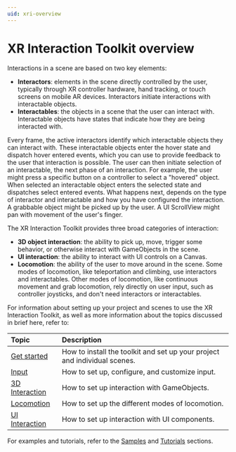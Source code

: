 ```yaml
---
uid: xri-overview
---
```


# XR Interaction Toolkit overview

Interactions in a scene are based on two key elements:

* **Interactors**: elements in the scene directly controlled by the user, typically through XR controller hardware, hand tracking, or touch screens on mobile AR devices. Interactors initiate interactions with interactable objects.
* **Interactables**: the objects in a scene that the user can interact with. Interactable objects have states that indicate how they are being interacted with. 

Every frame, the active interactors identify which interactable objects they can interact with. These interactable objects enter the hover state and dispatch hover entered events, which you can use to provide feedback to the user that interaction is possible. The user can then initiate selection of an interactable, the next phase of an interaction. For example, the user might press a specific button on a controller to select a "hovered" object. When selected an interactable object enters the selected state and dispatches select entered events. What happens next, depends on the type of interactor and interactable and how you have configured the interaction. A grabbable object might be picked up by the user. A UI ScrollView might pan with movement of the user's finger.

The XR Interaction Toolkit provides three broad categories of interaction:

* **3D object interaction**: the ability to pick up, move, trigger some behavior, or otherwise interact with GameObjects in the scene.
* **UI interaction**: the ability to interact with UI controls on a Canvas.
* **Locomotion**: the ability of the user to move around in the scene. Some modes of locomotion, like teleportation and climbing, use interactors and interactables. Other modes of locomotion, like continuous movement and grab locomotion, rely directly on user input, such as controller joysticks, and don't need interactors or interactables.

For information about setting up your project and scenes to use the XR Interaction Toolkit, as well as more information about the topics discussed in brief here, refer to:

| **Topic**             | **Description**         |
| :-------------------- | :----------------------- |
| [Get started](xref:xri-get-started)       | How to install the toolkit and set up your project and individual scenes. |
| [Input](xref:xri-input)                   | How to set up, configure, and customize input. |
| [3D Interaction](xref:xri-3d-interaction) | How to set up interaction with GameObjects. |
| [Locomotion](xref:xri-locomotion)         | How to set up the different modes of locomotion. |
| [UI Interaction](xref:xri-ui-interaction) | How to set up interaction with UI components. |

For examples and tutorials, refer to the [Samples](xref:xri-samples) and [Tutorials](xref:xri-tutorials) sections.
